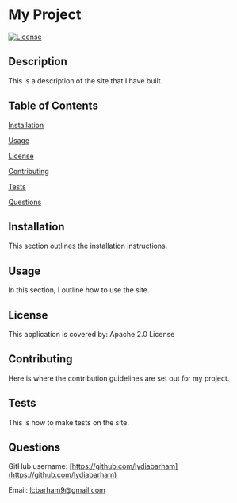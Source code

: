 # My Project

[![License](https://img.shields.io/badge/License-Apache_2.0-blue.svg)](https://opensource.org/licenses/Apache-2.0)
  
## Description
This is a description of the site that I have built.

## Table of Contents

[Installation](##Installation)

[Usage](##Usage)

[License](##License)

[Contributing](##Contributing)

[Tests](##Tests)

[Questions](##Questions)


## Installation
This section outlines the installation instructions.

## Usage
In this section, I outline how to use the site.

## License
This application is covered by: Apache 2.0 License

## Contributing
Here is where the contribution guidelines are set out for my project.

## Tests
This is how to make tests on the site.

## Questions
GitHub username: [https://github.com/lydiabarham](https://github.com/lydiabarham)

Email: [lcbarham9@gmail.com](mailto:lcbarham9@gmail.com?subject=Questions)

  